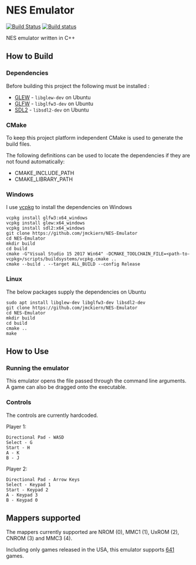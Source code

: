 # NES Emulator

[![Build Status](https://travis-ci.com/JMcKiern/NES-Emulator.svg?branch=master)](https://travis-ci.com/JMcKiern/NES-Emulator)
[![Build status](https://ci.appveyor.com/api/projects/status/mgv6b0ply361d6nx?svg=true)](https://ci.appveyor.com/project/JMcKiern/nes-emulator)

NES emulator written in C++

## How to Build

### Dependencies

Before building this project the following must be installed :
- [GLEW](http://glew.sourceforge.net/) - `libglew-dev` on Ubuntu
- [GLFW](https://www.glfw.org/download.html) - `libglfw3-dev` on Ubuntu
- [SDL2](https://www.libsdl.org/) - `libsdl2-dev` on Ubuntu

### CMake

To keep this project platform independent CMake is used to generate the build files.

The following definitions can be used to locate the dependencies if they are not found automatically:
- CMAKE_INCLUDE_PATH
- CMAKE_LIBRARY_PATH

### Windows

I use [vcpkg](https://github.com/microsoft/vcpkg) to install the dependencies on Windows

```
vcpkg install glfw3:x64_windows
vcpkg install glew:x64_windows
vcpkg install sdl2:x64_windows
git clone https://github.com/jmckiern/NES-Emulator
cd NES-Emulator
mkdir build
cd build
cmake -G"Visual Studio 15 2017 Win64" -DCMAKE_TOOLCHAIN_FILE=<path-to-vcpkg>/scripts/buildsystems/vcpkg.cmake ..
cmake --build . --target ALL_BUILD --config Release
```

### Linux

The below packages supply the dependencies on Ubuntu

```
sudo apt install libglew-dev libglfw3-dev libsdl2-dev
git clone https://github.com/jmckiern/NES-Emulator
cd NES-Emulator
mkdir build
cd build
cmake ..
make
```

## How to Use

### Running the emulator

This emulator opens the file passed through the command line arguments. A game can also be dragged onto the executable.

### Controls

The controls are currently hardcoded.

Player 1:
```
Directional Pad - WASD
Select - G
Start - H
A - K
B - J
```

Player 2:
```
Directional Pad - Arrow Keys
Select - Keypad 1
Start - Keypad 2
A - Keypad 3
B - Keypad 0
```

## Mappers supported

The mappers currently supported are NROM (0), MMC1 (1), UxROM (2), CNROM (3) and MMC3 (4).

Including only games released in the USA, this emulator supports [641](http://bootgod.dyndns.org:7777/search.php?region=USA&system=NTSC&ines_op=%3C%3D%60%40%60&ines=04) games.
